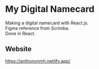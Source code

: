 # My Digital Namecard
Making a digital namecard with React.js. <br />
Figma reference from Scrimba. <br />
Done in React. 

## Website

https://anthonynmh.netlify.app/
